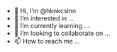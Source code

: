 - 👋 Hi, I’m @hknkcslnn
- 👀 I’m interested in ...
- 🌱 I’m currently learning ...
- 💞️ I’m looking to collaborate on ...
- 📫 How to reach me ...

<!---
hknkcslnn/hknkcslnn is a ✨ special ✨ repository because its `README.md` (this file) appears on your GitHub profile.
You can click the Preview link to take a look at your changes.
--->
